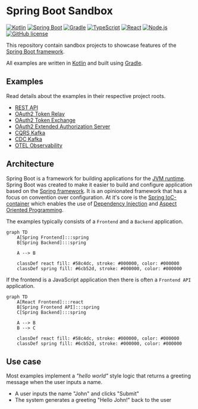 # Spring Boot Sandbox

[![Kotlin](https://img.shields.io/badge/kotlin-2.0.20-8d53f9.svg?logo=kotlin&logoColor=8d53f9)](http://kotlinlang.org)
[![Spring Boot](https://img.shields.io/badge/spring%20boot-3.3.3-6cb52d.svg?logo=spring-boot&logoColor=6cb52d)](https://spring.io/projects/spring-boot)
[![Gradle](https://img.shields.io/badge/gradle-stable-209bc4.svg?logo=gradle&logoColor=209bc4)](https://gradle.org)
[![TypeScript](https://img.shields.io/badge/typescript-5.2.2-3178c6.svg?logo=typescript&logoColor=3178c6)](https://www.typescriptlang.org)
[![React](https://img.shields.io/badge/react-18.3.1-58c4dc.svg?logo=react&logoColor=58c4dc)](https://react.dev)
[![Node.js](https://img.shields.io/badge/node.js-stable-417e38.svg?logo=nodedotjs&logoColor=417e38)](https://nodejs.org)
[![GitHub license](https://img.shields.io/badge/license-Apache_2.0-e97726.svg)](https://www.apache.org/licenses/LICENSE-2.0)

This repository contain sandbox projects to showcase features of the
[Spring Boot framework](https://spring.io/projects/spring-boot).

All examples are written in [Kotlin](https://kotlinlang.org) and built using [Gradle](https://gradle.org).

## Examples
Read details about the examples in their respective project roots.

* [REST API](./apps/spring-boot-rest-api)
* [OAuth2 Token Relay](./apps/spring-boot-oauth2-token-relay)
* [OAuth2 Token Exchange](./apps/spring-boot-oauth2-token-exchange)
* [OAuth2 Extended Authorization Server](./apps/spring-boot-oauth2-extended-authorization-server)
* [CQRS Kafka](./apps/spring-boot-cqrs-kafka)
* [CDC Kafka](./apps/spring-boot-cdc-kafka)
* [OTEL Observability](./apps/spring-boot-otel-observability)

## Architecture
Spring Boot is a framework for building applications for the
[JVM runtime](https://en.wikipedia.org/wiki/Java_virtual_machine). Spring Boot was created to make it easier
to build and configure application based on the [Spring framework](https://spring.io/projects/spring-framework).
It is an opinionated framework that has a focus on convention over configuration. At it's core is the
[Spring IoC-container](https://docs.spring.io/spring-framework/reference/core/beans.html) which enables the
use of [Dependency Injection](https://docs.spring.io/spring-framework/reference/core/beans/dependencies/factory-collaborators.html)
and [Aspect Oriented Programming](https://docs.spring.io/spring-framework/reference/core/aop.html).

The examples typically consists of a `Frontend` and a `Backend` application.

```mermaid
graph TD
    A[Spring Frontend]:::spring
    B[Spring Backend]:::spring

    A --> B
    
    classDef react fill: #58c4dc, stroke: #000000, color: #000000
    classDef spring fill: #6cb52d, stroke: #000000, color: #000000
```

If the frontend is a JavaScript application then there is often a `Frontend API` application.

```mermaid
graph TD
    A[React Frontend]:::react
    B[Spring Frontend API]:::spring
    C[Spring Backend]:::spring
    
    A --> B
    B --> C
    
    classDef react fill: #58c4dc, stroke: #000000, color: #000000
    classDef spring fill: #6cb52d, stroke: #000000, color: #000000
```

## Use case
Most examples implement a *"hello world"* style logic that returns a greeting message when the user inputs a name.

* A user inputs the name "John" and clicks "Submit"
* The system generates a greeting "Hello John!" back to the user
